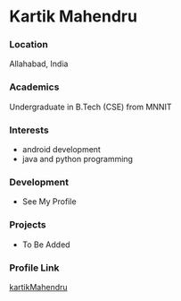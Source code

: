 # Kartik Mahendru

### Location

Allahabad, India

### Academics

Undergraduate in B.Tech (CSE) from MNNIT

### Interests

- android development
- java and python programming

### Development

- See My Profile

### Projects

- To Be Added

### Profile Link

[kartikMahendru](https://github.com/kartikMahendru)
